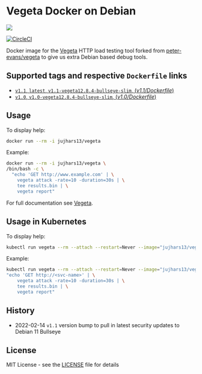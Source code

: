 # Vegeta Docker on Debian

[![](https://images.microbadger.com/badges/image/jujhars13/vegeta.svg)](https://microbadger.com/images/jujhars13/vegeta)

[![CircleCI](https://circleci.com/gh/jujhars13/vegeta-docker/tree/main.svg?style=svg)](https://circleci.com/gh/jujhars13/vegeta-docker/tree/main)

Docker image for the [Vegeta](https://github.com/tsenart/vegeta) HTTP load testing tool forked from [peter-evans/vegeta](https://hub.docker.com/r/peterevans/vegeta) to give us extra Debian based debug tools.

## Supported tags and respective `Dockerfile` links

- [`v1.1`, `latest`, `v1.1-vegeta12.8.4-bullseye-slim`, (*v1.1/Dockerfile*)](https://github.com/jujhars13/vegeta-docker/tree/v1.1/Dockerfile)
- [`v1.0`, `v1.0-vegeta12.8.4-bullseye-slim`, (*v1.0/Dockerfile*)](https://github.com/jujhars13/vegeta-docker/tree/v1.0/Dockerfile)

## Usage

To display help:

```bash
docker run --rm -i jujhars13/vegeta
```

Example:

```bash
docker run --rm -i jujhars13/vegeta \
/bin/bash -c \
  "echo 'GET http://www.example.com' | \
    vegeta attack -rate=10 -duration=30s | \
    tee results.bin | \
    vegeta report"
```

For full documentation see [Vegeta](https://github.com/tsenart/vegeta).

## Usage in Kubernetes

To display help:

```bash
kubectl run vegeta --rm --attach --restart=Never --image="jujhars13/vegeta"
```

Example:

```bash
kubectl run vegeta --rm --attach --restart=Never --image="jujhars13/vegeta" -- sh -c \
"echo 'GET http://<svc-name>' | \
    vegeta attack -rate=10 -duration=30s | \
    tee results.bin | \
    vegeta report"
```

## History

- 2022-02-14 `v1.1` version bump to pull in latest security updates to Debian 11 Bullseye

## License

MIT License - see the [LICENSE](LICENSE) file for details
